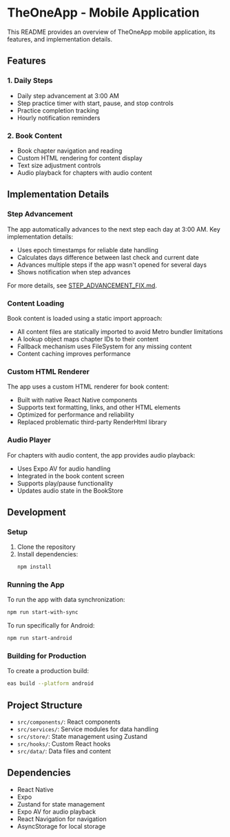 # TheOneApp - Mobile Application

This README provides an overview of TheOneApp mobile application, its features, and implementation details.

## Features

### 1. Daily Steps
- Daily step advancement at 3:00 AM
- Step practice timer with start, pause, and stop controls
- Practice completion tracking
- Hourly notification reminders

### 2. Book Content
- Book chapter navigation and reading
- Custom HTML rendering for content display
- Text size adjustment controls
- Audio playback for chapters with audio content

## Implementation Details

### Step Advancement

The app automatically advances to the next step each day at 3:00 AM. Key implementation details:

- Uses epoch timestamps for reliable date handling
- Calculates days difference between last check and current date
- Advances multiple steps if the app wasn't opened for several days
- Shows notification when step advances

For more details, see [STEP_ADVANCEMENT_FIX.md](./STEP_ADVANCEMENT_FIX.md).

### Content Loading

Book content is loaded using a static import approach:

- All content files are statically imported to avoid Metro bundler limitations
- A lookup object maps chapter IDs to their content
- Fallback mechanism uses FileSystem for any missing content
- Content caching improves performance

### Custom HTML Renderer

The app uses a custom HTML renderer for book content:

- Built with native React Native components
- Supports text formatting, links, and other HTML elements
- Optimized for performance and reliability
- Replaced problematic third-party RenderHtml library

### Audio Player

For chapters with audio content, the app provides audio playback:

- Uses Expo AV for audio handling
- Integrated in the book content screen
- Supports play/pause functionality
- Updates audio state in the BookStore

## Development

### Setup

1. Clone the repository
2. Install dependencies:
   ```bash
   npm install
   ```

### Running the App

To run the app with data synchronization:

```bash
npm run start-with-sync
```

To run specifically for Android:

```bash
npm run start-android
```

### Building for Production

To create a production build:

```bash
eas build --platform android
```

## Project Structure

- `src/components/`: React components
- `src/services/`: Service modules for data handling
- `src/store/`: State management using Zustand
- `src/hooks/`: Custom React hooks
- `src/data/`: Data files and content

## Dependencies

- React Native
- Expo
- Zustand for state management
- Expo AV for audio playback
- React Navigation for navigation
- AsyncStorage for local storage
